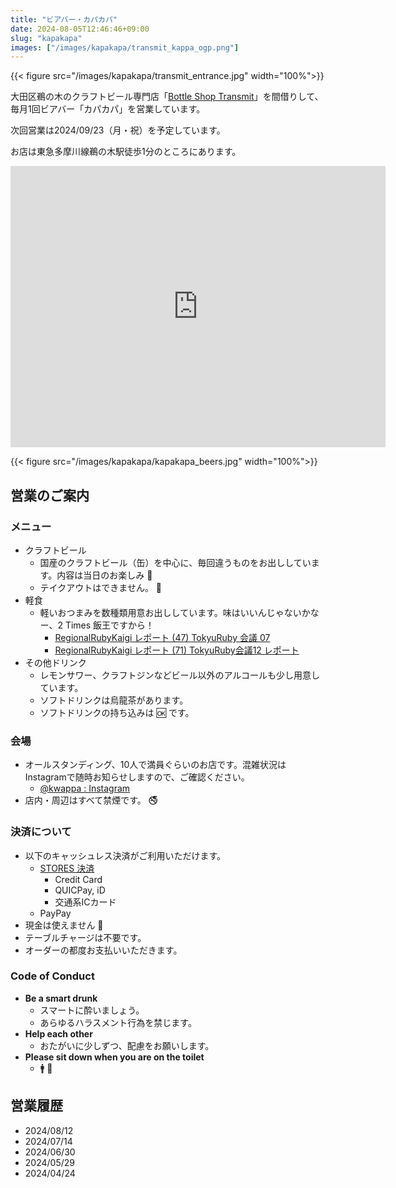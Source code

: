 ```yaml
---
title: "ビアバー・カパカパ"
date: 2024-08-05T12:46:46+09:00
slug: "kapakapa"
images: ["/images/kapakapa/transmit_kappa_ogp.png"]
---
```

{{< figure src="/images/kapakapa/transmit_entrance.jpg" width="100%">}}

大田区鵜の木のクラフトビール専門店「[Bottle Shop Transmit](https://bottle-shop-transmit.square.site/)」を間借りして、毎月1回ビアバー「カパカパ」を営業しています。

次回営業は2024/09/23（月・祝）を予定しています。

お店は東急多摩川線鵜の木駅徒歩1分のところにあります。

<iframe src="https://www.google.com/maps/embed?pb=!1m18!1m12!1m3!1d3245.0951759408395!2d139.6797118!3d35.5760426!2m3!1f0!2f0!3f0!3m2!1i1024!2i768!4f13.1!3m3!1m2!1s0x60185ff7986849b1%3A0xdc54fcfc23ca0393!2z44CSMTQ2LTAwOTEg5p2x5Lqs6YO95aSn55Sw5Yy66bWc44Gu5pyo77yS5LiB55uu77yR77yW4oiS77yR77yZ!5e0!3m2!1sja!2sjp!4v1713163139937!5m2!1sja!2sjp" width="600" height="450" style="border:0;" allowfullscreen="" loading="lazy" referrerpolicy="no-referrer-when-downgrade"></iframe>

{{< figure src="/images/kapakapa/kapakapa_beers.jpg" width="100%">}}

## 営業のご案内

### メニュー

- クラフトビール
  - 国産のクラフトビール（缶）を中心に、毎回違うものをお出ししています。内容は当日のお楽しみ :beer:
  - テイクアウトはできません。 :pray:
- 軽食
  - 軽いおつまみを数種類用意お出ししています。味はいいんじゃないかなー、2 Times 飯王ですから！
    - [RegionalRubyKaigi レポート (47) TokyuRuby 会議 07](https://magazine.rubyist.net/articles/0050/0050-TokyuRubyKaigi07Report.html)
    - [RegionalRubyKaigi レポート (71) TokyuRuby会議12 レポート](https://magazine.rubyist.net/articles/0059/0059-TokyuRubyKaigi12Report.html)
- その他ドリンク
  - レモンサワー、クラフトジンなどビール以外のアルコールも少し用意しています。
  - ソフトドリンクは烏龍茶があります。
  - ソフトドリンクの持ち込みは :ok: です。

### 会場

- オールスタンディング、10人で満員ぐらいのお店です。混雑状況はInstagramで随時お知らせしますので、ご確認ください。
  - [@kwappa : Instagram](https://www.instagram.com/kwappa)
- 店内・周辺はすべて禁煙です。 :no_smoking:

### 決済について

- 以下のキャッシュレス決済がご利用いただけます。
  - [STORES 決済](https://stores.jp/payments)
    - Credit Card
    - QUICPay, iD
    - 交通系ICカード
  - PayPay
- 現金は使えません :bow:
- テーブルチャージは不要です。
- オーダーの都度お支払いいただきます。

### Code of Conduct

- **Be a smart drunk**
  - スマートに酔いましょう。
  - あらゆるハラスメント行為を禁じます。
- **Help each other**
  - おたがいに少しずつ、配慮をお願いします。
- **Please sit down when you are on the toilet**
  - :mens: :pray:

## 営業履歴
- 2024/08/12
- 2024/07/14
- 2024/06/30
- 2024/05/29
- 2024/04/24
